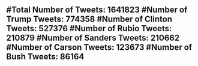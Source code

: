 #Total Number of Tweets: 1641823 
#Number of Trump Tweets: 774358
#Number of Clinton Tweets: 527376
#Number of Rubio Tweets: 210879
#Number of Sanders Tweets: 210662
#Number of Carson Tweets: 123673
#Number of Bush Tweets: 86164
---
